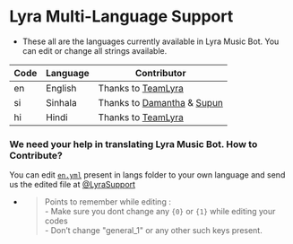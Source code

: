 # Lyra Multi-Language Support

- These all are the languages currently available in Lyra Music Bot. You can edit or change all strings available.

| Code | Language | Contributor |
|-|-------|-------|
| en | English | Thanks to [TeamLyra](https://t.me/TeamLyra)
| si | Sinhala  | Thanks to [Damantha](https://t.me/MrItzme) & [Supun](https://t.me/Supunma)
| hi | Hindi  | Thanks to [TeamLyra](https://t.me/TeamLyra)


### We need your help in translating Lyra Music Bot. How to Contribute?

You can edit [`en.yml`](https://github.com/TeamLyra/public/blob/master/strings/langs/en.yml) present in langs folder to your own language and send us the edited file at [@LyraSupport](https://t.me/LyraSupport)

- > Points to remember while editing : <br> - Make sure you dont change any `{0}` or `{1}` while editing your codes <br> - Don’t change "general_1" or any other such keys present.

